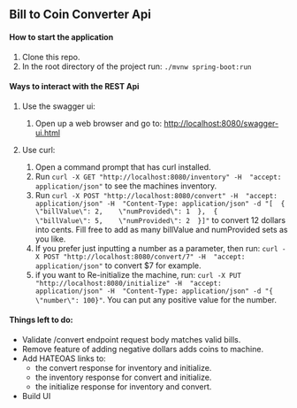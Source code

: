 ## Bill to Coin Converter Api

#### How to start the application
1. Clone this repo.
1. In the root directory of the project run:
`./mvnw spring-boot:run`

#### Ways to interact with the REST Api
1. Use the swagger ui:
    1. Open up a web browser and go to: [http://localhost:8080/swagger-ui.html](http://localhost:8080/swagger-ui.html)
    
1.  Use curl:
    1.  Open a command prompt that has curl installed.
    1.  Run `curl -X GET "http://localhost:8080/inventory" -H  "accept: application/json"`
     to see the machines inventory.
    1. Run `curl -X POST "http://localhost:8080/convert" -H  "accept: application/json" -H  "Content-Type: application/json" -d "[  {    \"billValue\": 2,    \"numProvided\": 1  },  {    \"billValue\": 5,    \"numProvided\": 2  }]"`
    to convert 12 dollars into cents.  Fill free to add as many billValue and numProvided sets as you like.
    1. If you prefer just inputting a number as a parameter, then run:
    `curl -X POST "http://localhost:8080/convert/7" -H  "accept: application/json"` 
    to convert $7 for example.
    1. if you want to Re-initialize the machine, run:
    `curl -X PUT "http://localhost:8080/initialize" -H  "accept: application/json" -H  "Content-Type: application/json" -d "{  \"number\": 100}"`.
    You can put any positive value for the number.
    
    
####  Things left to do:
* Validate /convert endpoint request body matches valid bills.
* Remove feature of adding negative dollars adds coins to machine.
* Add HATEOAS links to:
    * the convert response for inventory and initialize.
    * the inventory response for convert and initialize.
    * the initialize response for inventory and convert.
* Build UI
